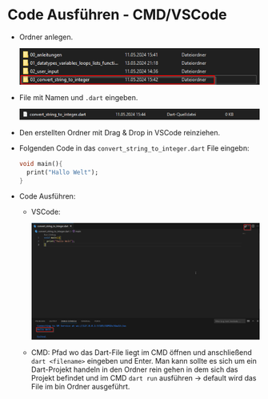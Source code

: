 # Code Ausführen - CMD/VSCode

* Ordner anlegen.

  ![image-20240511154359779](assets/image-20240511154359779.png)

* File mit Namen und `.dart` eingeben.

  ![image-20240511154635060](assets/image-20240511154635060.png)

* Den erstellten Ordner mit Drag & Drop in VSCode reinziehen.

* Folgenden Code in das `convert_string_to_integer.dart` File eingebn:

  ```dart
  void main(){
    print("Hallo Welt");
  }
  ```

* Code Ausführen:

  * VSCode: 

    ![image-20240511155316616](assets/image-20240511155316616.png)

  * CMD: Pfad wo das Dart-File liegt im CMD öffnen und anschließend `dart <filename>` eingeben und Enter. Man kann sollte es sich um ein Dart-Projekt handeln in den Ordner rein gehen in dem sich das Projekt befindet und im CMD `dart run` ausführen -> default wird das File im bin Ordner ausgeführt. 

    
